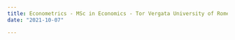 ```yaml
---
title: Econometrics - MSc in Economics - Tor Vergata University of Rome (Fall semester)
date: "2021-10-07"

---
```

